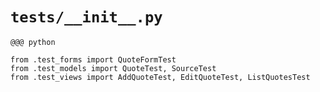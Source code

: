 <!SLIDE antipattern>

# `tests/__init__.py` #

    @@@ python
    
    from .test_forms import QuoteFormTest
    from .test_models import QuoteTest, SourceTest
    from .test_views import AddQuoteTest, EditQuoteTest, ListQuotesTest
